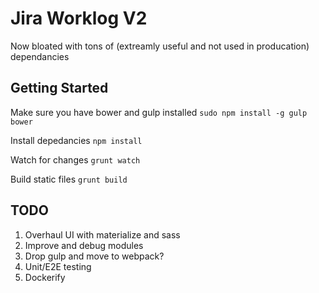 # Jira Worklog V2
Now bloated with tons of (extreamly useful and not used in producation) dependancies

## Getting Started

Make sure you have bower and gulp installed
`sudo npm install -g gulp bower`

Install depedancies
`npm install`

Watch for changes
`grunt watch`

Build static files
`grunt build`

## TODO

1. Overhaul UI with materialize and sass
2. Improve and debug modules
3. Drop gulp and move to webpack?
4. Unit/E2E testing
5. Dockerify

